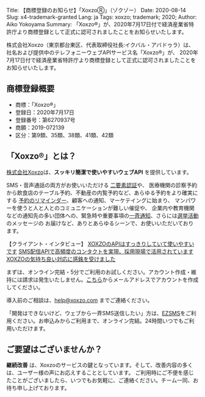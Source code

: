 Title: 【商標登録のお知らせ】「XoxzoⓇ」（ゾクゾー）
Date: 2020-08-14
Slug: x4-trademark-granted
Lang: ja
Tags: xoxzo; trademark; 2020;
Author: Aiko Yokoyama
Summary: 「Xoxzo®」が、2020年7月17日付で経済産業省特許庁より商標登録として正式に認可されましたことをお知らせいたします。

株式会社Xoxzo（東京都台東区、代表取締役社長:イクバル・アバドゥラ）は、
社名および提供中のテレフォニーウェブAPIサービス名「Xoxzo®」が、
2020年7月17日付で経済産業省特許庁より商標登録として正式に認可されましたことをお知らせいたします。

## 商標登録概要

- 商標：「Xoxzo®」
- 登録日：2020年7月17日
- 登録番号：第6270937号
- 商願：2019-072139
- 区分：第9類、35類、38類、41類、42類



## 「Xoxzo®」とは？
[株式会社Xoxzo](https://www.xoxzo.com/ja/)は、__スッキリ簡潔で使いやすいウェブAPI__ を提供しています。

SMS・音声通話の両方がお使いいただける [二要素認証](https://www.xoxzo.com/ja/about/use-cases/two-factor-authentication/)や、
医療機関の診察予約から飲食店のテーブル予約、不動産の内覧予約など、あらゆる予約をより確実にする [予約のリマインダー](https://www.xoxzo.com/ja/about/use-cases/appointment-reminder/)、顧客への通知、マーケテイングに始まり、
マンパワーを使うと人と人とのコミュニケーションが難しい催促や、
企業内や教育機関などの通知先の多い団体への、緊急時や重要事項の[一斉通知](https://www.xoxzo.com/ja/about/use-cases/customer-alert-and-notification/)、さらには[選挙活動](https://www.xoxzo.com/ja/about/use-cases/election-campaign-message/) のメッセージの
お届けなど、ありとあらゆるシーンで、お使いいただいております。

【クライアント・インタビュー】
[XOXZOのAPIはすっきりしていて使いやすいです](https://blog.xoxzo.com/ja/2017/10/03/cms-interview/)
[SMS配信APIで高頻度のコンタクトを実現、採用現場で活用されています](https://blog.xoxzo.com/ja/2017/12/04/careermart-interview/)
[XOXZOの気持ち良い対応に感銘を受けました](https://blog.xoxzo.com/ja/2017/08/15/3pro-interview/)

まずは、オンライン完結・5分でご利用のお試しください。アカウント作成・維持には請求は発生いたしません。[こちら](https://www.xoxzo.com/ja/accounts/signup/)からメールアドレスでアカウントを作成してください。

導入前のご相談は、help@xoxzo.com までご連絡ください。

「開発はできないけど、ウェブから一斉SMS送信したい」方は、[EZSMS](https://www.ezsms.biz/ja/)をご利用ください。お申込みからご利用まで、オンライン完結。24時間いつでもご利用いただけます。

## ご要望はございませんか？

**継続改善** は、Xoxzoのサービスの鍵となっています。そして、改善内容の多くは、ユーザー様の声にお応えすることとしています。
ご利用時にご不便を感じたことがございましたら、いつでもお気軽に、ご連絡ください。チーム一同、お待ち申し上げております。
